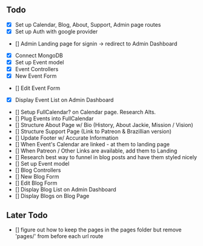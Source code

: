 


## Todo

- [x] Set up Calendar, Blog, About, Support, Admin page routes
- [x] Set up Auth with google provider
- [] Admin Landing page for signin -> redirect to Admin Dashboard
- [x] Connect MongoDB
- [x] Set up Event model 
- [x] Event Controllers
- [x] New Event Form
- [] Edit Event Form
- [x] Display Event List on Admin Dashboard 
- [] Setup FullCalendar? on Calendar page. Research Alts. 
- [] Plug Events into FullCalendar 
- [] Structure About Page w/ Bio (History, About Jackie, Mission / Vision)
- [] Structure Support Page (Link to Patreon & Brazillian version)
- [] Update Footer w/ Accurate Information
- [] When Event's Calendar are linked - at them to landing page
- [] When Patreon / Other Links are available, add them to Landing
- [] Research best way to funnel in blog posts and have them styled nicely 
- [] Set up Event model 
- [] Blog Controllers
- [] New Blog Form
- [] Edit Blog Form
- [] Display Blog List on Admin Dashboard 
- [] Display Blogs on Blog Page

## Later Todo
- [] figure out how to keep the pages in the pages folder but remove 'pages/' from before each url route